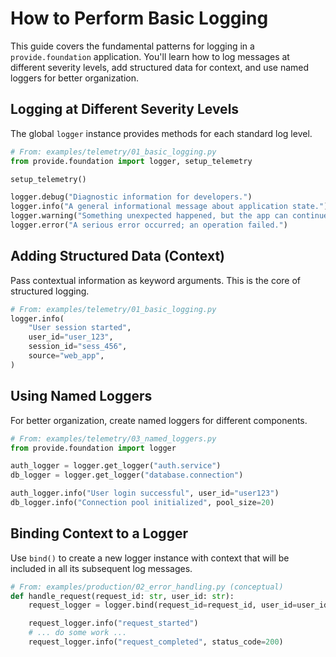 # How to Perform Basic Logging

This guide covers the fundamental patterns for logging in a `provide.foundation` application. You'll learn how to log messages at different severity levels, add structured data for context, and use named loggers for better organization.

## Logging at Different Severity Levels

The global `logger` instance provides methods for each standard log level.

```python
# From: examples/telemetry/01_basic_logging.py
from provide.foundation import logger, setup_telemetry

setup_telemetry()

logger.debug("Diagnostic information for developers.")
logger.info("A general informational message about application state.")
logger.warning("Something unexpected happened, but the app can continue.")
logger.error("A serious error occurred; an operation failed.")
```

## Adding Structured Data (Context)

Pass contextual information as keyword arguments. This is the core of structured logging.

```python
# From: examples/telemetry/01_basic_logging.py
logger.info(
    "User session started",
    user_id="user_123",
    session_id="sess_456",
    source="web_app",
)
```

## Using Named Loggers

For better organization, create named loggers for different components.

```python
# From: examples/telemetry/03_named_loggers.py
from provide.foundation import logger

auth_logger = logger.get_logger("auth.service")
db_logger = logger.get_logger("database.connection")

auth_logger.info("User login successful", user_id="user123")
db_logger.info("Connection pool initialized", pool_size=20)
```

## Binding Context to a Logger

Use `bind()` to create a new logger instance with context that will be included in all its subsequent log messages.

```python
# From: examples/production/02_error_handling.py (conceptual)
def handle_request(request_id: str, user_id: str):
    request_logger = logger.bind(request_id=request_id, user_id=user_id)

    request_logger.info("request_started")
    # ... do some work ...
    request_logger.info("request_completed", status_code=200)
```
